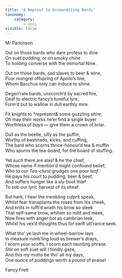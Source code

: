 ```yaml
---
title: 'A Reproof to Gormandizing Bards'
taxonomy:
    category:
        - docs
visible: false
---
```


<div class="author">Mr Parkinson</div>

Out on those bards who dare profess to dine  
On suet pudding, or on smoky chine  
To holding converse with the immortal Nine.  
  
Out on those bards, sad slaves to beer & wine,  
Poor mongrel offspring of Apollo’s line,  
Whom Bacchus only can induce to shine.  
  
Degen’rate bards, unscorch’d by sacred fire,  
Deaf to electric fancy’s tuneful lyre,  
Form’d but to wallow in dull earthly mire.  
  
Fit knights to *represent& some guzzling *shire*;  
Oh may their works ne’er find a single buyer  
Worthless of *bays* — give them a crown of briar.  
  
Dull as the beetle, silly as the puffin,  
Worthy of bastinado, kicks, and cuffing,  
The bard who scorns thrice-honour’d tea & muffin  
Who spurns the tea-board, for the board of stuffing.  
  
Yet such there are alas! & he the chief,  
Whose name if mention’d might confound belief;  
Who to our *Tea-chest* grudges one poor *leaf*.  
He pays his court to pudding, beer & beef,  
And suffers hunger like a sly-boot thief  
To sob our lyric harvest of its sheaf.  
  
But hark, I hear the trembling culprit speak,  
Whilst fear transplants the roses from his cheek,  
And knits in ruffl’d wrath his brow so sleek  
That self-same brow, whilom so mild and meek,  
Now fires with anger hot as cambrian leek,  
Whilst his vex’d thoughts thus for swift utt’rance seek.  
  
What tho’ ye lash me in wheel-barrow lays  
In measure rumb’ling loud as brewer’s drays,  
I scorn your scoffs, I scorn each taunting phrase.  
Still on soft suet will I fondly gaze,  
And this my motto be tho’ all my days,  
One *ounce* of puddings worth a *pound* of praise!  
  
Fancy Frett